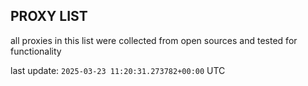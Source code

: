 ## PROXY LIST

all proxies in this list were collected from open sources and tested for functionality

last update: `2025-03-23 11:20:31.273782+00:00` UTC